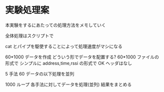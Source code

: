 # 実験処理案

本実験をするにあたっての処理方法をメモしていく

全体処理はスクリプトで

cat とパイプを駆使することによって処理速度がマシになる

60\*1000 データを作成
どういう形でデータを配置する?
60\*1000 ファイルの形式で
シンプルに
address,time,rssi の形式で OK
ヘッダはなし

5 手法 60 データの以下処理を並列

1000 ループ
各手法に対してデータを処理(並列)
結果をまとめる
